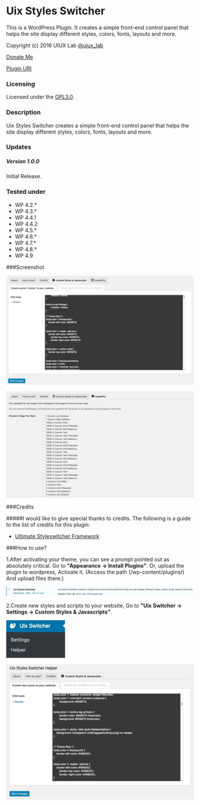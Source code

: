 # Uix Styles Switcher
This is a WordPress Plugin. It creates a simple front-end control panel that helps the site display different styles, colors, fonts, layouts and more.

Copyright (c) 2016 UIUX Lab [@uiux_lab](https://twitter.com/uiux_lab)

[Donate Me](https://www.paypal.com/cgi-bin/webscr?cmd=_s-xclick&hosted_button_id=PYZLU7UZNQ6CE)

[Plugin URI](https://uiux.cc/wp-plugins/uix-styleswitcher/)

### Licensing

Licensed under the [GPL3.0](http://www.gnu.org/licenses/gpl-3.0.en.html).

### Description


Uix Styles Switcher creates a simple front-end control panel that helps the site display different styles, colors, fonts, layouts and more.



### Updates 


##### Version 1.0.0

Initial Release.


### Tested under

- WP 4.2.*
- WP 4.3.*
- WP 4.4.1
- WP 4.4.2
- WP 4.5.*
- WP 4.6.*
- WP 4.7.*
- WP 4.8.*
- WP 4.9

###Screenshot

![](https://github.com/xizon/Uix-Styles-Switcher/blob/master/assets/screenshot-1.jpg)

![](https://github.com/xizon/Uix-Styles-Switcher/blob/master/assets/screenshot-2.jpg)



###Credits

#####I would like to give special thanks to credits. The following is a guide to the list of credits for this plugin:

- [Ultimate Styleswitcher Framework](https://github.com/zutigrm/ultimate-styleswitcher)


###How to use?

1.After activating your theme, you can see a prompt pointed out as absolutely critical. Go to **"Appearance -> Install Plugins"**.
Or, upload the plugin to wordpress, Activate it. (Access the path (/wp-content/plugins/) And upload files there.)

![](https://github.com/xizon/Uix-Styles-Switcher/blob/master/helper/img/plug.jpg)

2.Create new styles and scripts to your website, Go to **"Uix Switcher -> Settings -> Custom Styles & Javascripts"**.

![](https://github.com/xizon/Uix-Styles-Switcher/blob/master/helper/img/menu.jpg)

![](https://github.com/xizon/Uix-Styles-Switcher/blob/master/helper/img/custom.jpg)
